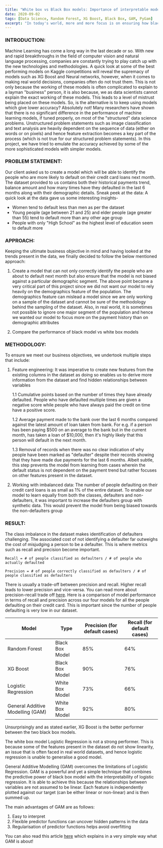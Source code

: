 ```yaml
---
title: "White box vs Black Box models: Importance of interpretable model in today's world"
date: 2020-09-02
tags: [Data Science, Random Forest, XG Boost, Black Box, GAM, PyGam]
excerpt: "In today's world, more and more focus is on ensuring how black box models can be interpreted and if they are really required"
---
```

### INTRODUCTION:

Machine Learning has come a long way in the last decade or so. With new and rapid breakthroughs in the field of computer vision and natural language processing, companies are constantly trying to play catch up with the new technologies and methodologies. A quick look at some of the best performing models on Kaggle competitions will reveal the supremacy of models such as XG Boost and Neural networks, however, when it comes to making real world decisions, companies often do not trust them. This is not only because the working of these models is often complicated to explain to a layman "business" person, it is also because, we as data scientists cannot explain the exact working of these models. This leads to a level of mistrust being placed on these models. 
So, is the alternative is to keep using models which give lower accuracy? Absolutely not! 
Many researchers have shown that there is no significant difference in the performance of machine learning models, if tuned properly, on most of the "structured" data science problems. Unstructured problem statements such as image classification and text analysis are heavily dependent on the sequence of data (either on words or on pixels) and hence feature extraction becomes a key part of the process (which is not true for our structured problem statements). In this project, we have tried to emulate the accuracy achieved by some of the more sophisticated models with simpler models.



### PROBLEM STATEMENT:

Our client asked us to create a model which will be able to identify the people who are more likely to default on their credit card loans next month. The dataset provided to us contains both their historical payments trend, balance amount and how many times have they defaulted in the last 6 months along with their demographic details.
Sneak peek at the data: A quick look at the data gave us some interesting insights-
* Women tend to default less than men as per the dataset
* Young people (age between 21 and 25) and elder people (age greater than 55) tend to default more than any other age group
* People with only "High School" as the highest level of education seem to default more


### APPROACH:

Keeping the ultimate business objective in mind and having looked at the trends present in the data, we finally decided to follow the below mentioned approach:

1. Create a model that can not only correctly identify the people who are about to default next month but also ensure that the model is not biased against a particular demographic segment. 
		The above point became a very critical part of this project since we did not want our model to rely heavily on the demographics feature of the population. The demographics feature can mislead a model since we are only working on a sample of the dataset and cannot be sure of the methodology behind the sampling of the dataset. Also, in real world, it is sometimes not possible to ignore one major segment of the population and hence we wanted our model to focus more on the payment history than on demographic attributes

2. Compare the performance of black model vs white box models



### METHODOLOGY:

To ensure we meet our business objectives, we undertook multiple steps that include:

1. Feature engineering: It was imperative to create new features from the existing columns in the dataset as doing so enables us to derive more information from the dataset and find hidden relationships between variables

	1.1 Cumulative points based on the number of times they have already defaulted. People who have defaulted multiple times are given a negative score while people who have always paid the credit on time have a positive score.

	1.2 Average payment made to the bank over the last 6 months compared against the latest amount of loan taken from bank. For e.g. if a person has been paying $500 on an average to the bank but in the current month, has taken a loan of $10,000, then it's highly likely that this person will default in the next month.

	1.3 Removal of records when there was no clear indication of why people have been marked as "defaulter" despite their records showing that they have made due payments for the last 6 months. Albeit subtle, this step prevents the model from learning from cases wherein the default status is not dependent on the payment trend but rather focuses on other features present in the dataset.

2. Working with imbalanced data: The number of people defaulting on their credit card loans is as small as 1% of the entire dataset. To enable our model to learn equally from both the classes, defaulters and non-defaulters, it was important to increase the defaulters group with synthetic data. This would prevent the model from being biased towards the non-defaulters group

### RESULT:

The class imbalance in the dataset makes identification of defaulters challenging. The associated cost of not identifying a defaulter far outweighs the cost of misjudging a person to be a defaulter. This is where metrics such as recall and precision become important.

	Recall = # of people classified as defaulters / # of people who actually defaulted

	Precision = # of people correctly classified as defaulters / # of people classified as defaulters

There is usually a trade-off between precision and recall. Higher recall leads to lower precision and vice-versa. You can read more about precision-recall trade off [here](https://towardsdatascience.com/beyond-accuracy-precision-and-recall-3da06bea9f6c).
Here is a comparison of model performance in terms of recall and precision across our four models for all the people defaulting on their credit card. This is important since the number of people defaulting is very low in our dataset.

| Model                            | Type            | Precision (for default cases) | Recall (for default cases) |
|----------------------------------|-----------------|-------------------------------|----------------------------|
| Random Forest                    | Black Box Model | 85%                           | 64%                        |
| XG Boost                         | Black Box Model | 90%                           | 76%                        |
| Logistic Regression              | White Box Model | 73%                           | 66%                        |
| General Additive Modelling (GAM) | White Box Model | 92%                           | 80%                        |



Unsurprisingly and as stated earlier, XG Boost is the better performer between the two black box models.

The white box model Logistic Regression is not a strong performer. This is because some of the features present in the dataset do not show linearity, an issue that is often faced in real world datasets, and hence logistic regression is unable to generalise a good model.

General Additive Modelling (GAM) overcomes the limitations of Logistic Regression. GAM is a powerful and yet a simple technique that combines the predictive power of black box model with the interpretability of logistic regression. It is able to achieve this because the relationships between variables are not assumed to be linear. Each feature is independently plotted against our target (can be either linear or non-linear) and is then summed up.

The main advantages of GAM are as follows:
1. Easy to interpret
2. Flexible predictor functions can uncover hidden patterns in the data
3. Regularisation of predictor functions helps avoid overfitting

You can also read this article [here](https://multithreaded.stitchfix.com/blog/2015/07/30/gam/) which explains in a very simple way what GAM is about!

